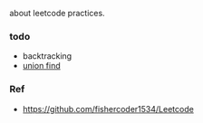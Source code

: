 about leetcode practices.

### todo
- backtracking
- [union find](https://www.coursera.org/learn/algorithms-part1/lecture/fjxHC/dynamic-connectivity)

### Ref
- https://github.com/fishercoder1534/Leetcode
